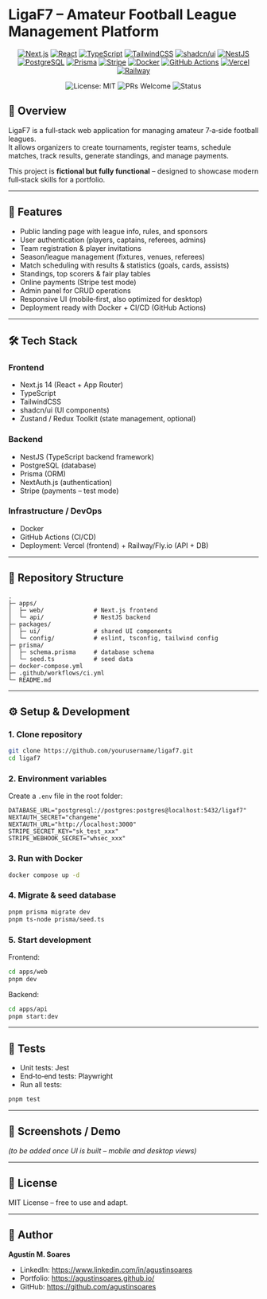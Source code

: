 
# LigaF7 – Amateur Football League Management Platform

<p align="center">
  <!-- Tech stack badges -->
  <a href="https://nextjs.org/"><img alt="Next.js" src="https://img.shields.io/badge/Next.js-000?logo=nextdotjs&logoColor=white"></a>
  <a href="https://react.dev/"><img alt="React" src="https://img.shields.io/badge/React-20232a?logo=react&logoColor=61DAFB"></a>
  <a href="https://www.typescriptlang.org/"><img alt="TypeScript" src="https://img.shields.io/badge/TypeScript-3178C6?logo=typescript&logoColor=white"></a>
  <a href="https://tailwindcss.com/"><img alt="TailwindCSS" src="https://img.shields.io/badge/TailwindCSS-06B6D4?logo=tailwindcss&logoColor=white"></a>
  <a href="https://ui.shadcn.com/"><img alt="shadcn/ui" src="https://img.shields.io/badge/shadcn%2Fui-111827"></a>
  <a href="https://nestjs.com/"><img alt="NestJS" src="https://img.shields.io/badge/NestJS-E0234E?logo=nestjs&logoColor=white"></a>
  <a href="https://www.postgresql.org/"><img alt="PostgreSQL" src="https://img.shields.io/badge/PostgreSQL-4169E1?logo=postgresql&logoColor=white"></a>
  <a href="https://www.prisma.io/"><img alt="Prisma" src="https://img.shields.io/badge/Prisma-2D3748?logo=Prisma&logoColor=white"></a>
  <a href="https://stripe.com/"><img alt="Stripe" src="https://img.shields.io/badge/Stripe-635BFF?logo=stripe&logoColor=white"></a>
  <a href="https://www.docker.com/"><img alt="Docker" src="https://img.shields.io/badge/Docker-2496ED?logo=docker&logoColor=white"></a>
  <a href="https://github.com/features/actions"><img alt="GitHub Actions" src="https://img.shields.io/badge/GitHub%20Actions-2088FF?logo=githubactions&logoColor=white"></a>
  <a href="https://vercel.com/"><img alt="Vercel" src="https://img.shields.io/badge/Vercel-000000?logo=vercel&logoColor=white"></a>
  <a href="https://railway.app/"><img alt="Railway" src="https://img.shields.io/badge/Railway-0B0D0E?logo=railway&logoColor=white"></a>
</p>

<p align="center">
  <!-- Project meta badges -->
  <img alt="License: MIT" src="https://img.shields.io/badge/License-MIT-green">
  <img alt="PRs Welcome" src="https://img.shields.io/badge/PRs-welcome-brightgreen.svg">
  <img alt="Status" src="https://img.shields.io/badge/status-WIP-yellow">
  <!-- Optional build status placeholder; replace 'yourusername' once CI is set up -->
  <!--<a href="https://github.com/agustinsoares/ligaf7/actions">
    <img alt="CI" src="https://github.com/agustinsoares/ligaf7/workflows/CI/badge.svg">
  </a>-->
</p>

## 📌 Overview
LigaF7 is a full‑stack web application for managing amateur 7‑a‑side football leagues.  
It allows organizers to create tournaments, register teams, schedule matches, track results, generate standings, and manage payments.

This project is **fictional but fully functional** – designed to showcase modern full‑stack skills for a portfolio.

---

## 🚀 Features
- Public landing page with league info, rules, and sponsors
- User authentication (players, captains, referees, admins)
- Team registration & player invitations
- Season/league management (fixtures, venues, referees)
- Match scheduling with results & statistics (goals, cards, assists)
- Standings, top scorers & fair play tables
- Online payments (Stripe test mode)
- Admin panel for CRUD operations
- Responsive UI (mobile‑first, also optimized for desktop)
- Deployment ready with Docker + CI/CD (GitHub Actions)

---

## 🛠️ Tech Stack
### Frontend
- Next.js 14 (React + App Router)
- TypeScript
- TailwindCSS
- shadcn/ui (UI components)
- Zustand / Redux Toolkit (state management, optional)

### Backend
- NestJS (TypeScript backend framework)
- PostgreSQL (database)
- Prisma (ORM)
- NextAuth.js (authentication)
- Stripe (payments – test mode)

### Infrastructure / DevOps
- Docker
- GitHub Actions (CI/CD)
- Deployment: Vercel (frontend) + Railway/Fly.io (API + DB)

---

## 📂 Repository Structure
```
.
├─ apps/
│  ├─ web/              # Next.js frontend
│  └─ api/              # NestJS backend
├─ packages/
│  ├─ ui/               # shared UI components
│  └─ config/           # eslint, tsconfig, tailwind config
├─ prisma/
│  ├─ schema.prisma     # database schema
│  └─ seed.ts           # seed data
├─ docker-compose.yml
├─ .github/workflows/ci.yml
└─ README.md
```

---

## ⚙️ Setup & Development
### 1. Clone repository
```bash
git clone https://github.com/yourusername/ligaf7.git
cd ligaf7
```

### 2. Environment variables
Create a `.env` file in the root folder:
```
DATABASE_URL="postgresql://postgres:postgres@localhost:5432/ligaf7"
NEXTAUTH_SECRET="changeme"
NEXTAUTH_URL="http://localhost:3000"
STRIPE_SECRET_KEY="sk_test_xxx"
STRIPE_WEBHOOK_SECRET="whsec_xxx"
```

### 3. Run with Docker
```bash
docker compose up -d
```

### 4. Migrate & seed database
```bash
pnpm prisma migrate dev
pnpm ts-node prisma/seed.ts
```

### 5. Start development
Frontend:
```bash
cd apps/web
pnpm dev
```
Backend:
```bash
cd apps/api
pnpm start:dev
```

---

## 🧪 Tests
- Unit tests: Jest
- End‑to‑end tests: Playwright
- Run all tests:
```bash
pnpm test
```

---

## 📸 Screenshots / Demo
_(to be added once UI is built – mobile and desktop views)_

---

## 📄 License
MIT License – free to use and adapt.

---

## 👤 Author
**Agustín M. Soares**  
- LinkedIn: https://www.linkedin.com/in/agustinsoares
- Portfolio: https://agustinsoares.github.io/
- GitHub: https://github.com/agustinsoares
